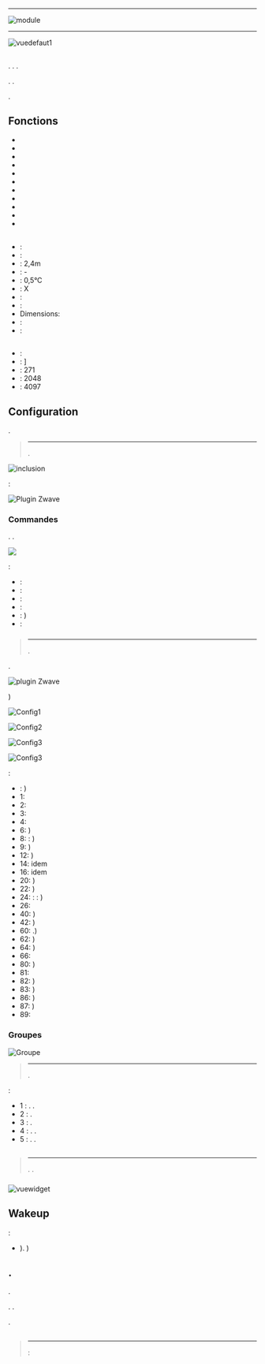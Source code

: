 # 

****

![module](images/fibaro.fgms001zw5/module.jpg)

 ****

![vuedefaut1](images/fibaro.fgms001zw5/vuedefaut1.jpg)

## 

. . .

. .

.

## Fonctions

-   
-   
-   
-   
-   
-   
-   
-   
-   
-   
-   

## 

-    : 
-    : 
-    : 2,4m
-    : -
-    : 0,5°C
-    : X
-    : 
-    : 
-   Dimensions: 
-    : 
-    : 

## 

-    : 
-    : ]
-    : 271
-    : 2048
-    : 4097

## Configuration

 [](https://doc.jeedom.com/en_US/plugins/automation%20protocol/openzwave/).

> ****
>
> .

![inclusion](images/fibaro.fgms001zw5/inclusion.jpg)

 :

![Plugin Zwave](images/fibaro.fgms001zw5/information.jpg)

### Commandes

. .

![](images/fibaro.fgms001zw5/commandes.jpg)

 :

-    : 
-    : 
-    : 
-    : 
-    : )
-    : 

### 

> ****
>
> .

.

![ plugin Zwave](images/plugin/bouton_configuration.jpg)

)

![Config1](images/fibaro.fgms001zw5/config1.jpg)

![Config2](images/fibaro.fgms001zw5/config2.jpg)

![Config3](images/fibaro.fgms001zw5/config3.jpg)

![Config3](images/fibaro.fgms001zw5/config4.jpg)

 :

-    : )
-   1: 
-   2: 
-   3: 
-   4: 
-   6: )
-   8:  : )
-   9: )
-   12: )
-   14: idem
-   16: idem
-   20: )
-   22: )
-   24:  :  :  )
-   26: 
-   40: )
-   42: )
-   60: .)
-   62: )
-   64: )
-   66: 
-   80: )
-   81: 
-   82: )
-   83: )
-   86: )
-   87: )
-   89: 

### Groupes

![Groupe](images/fibaro.fgms001zw5/groupe.jpg)

> ****
>
> .

:

-   1 : . .
-   2 : .
-   3 : .
-   4 : . .
-   5 : . .

## 

### 

> ****
>
> . .

### 

![vuewidget](images/fibaro.fgms001zw5/vuewidget.jpg)

## Wakeup

 :

-   ). )

## .

.

. .

.

## 

> ****
>
>  : 
